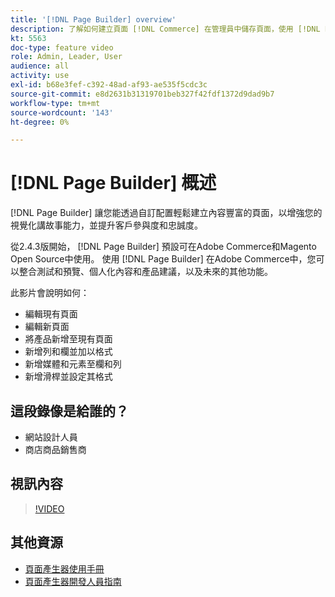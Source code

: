 ```yaml
---
title: '[!DNL Page Builder] overview'
description: 了解如何建立頁面 [!DNL Commerce] 在管理員中儲存頁面，使用 [!DNL Page Builder].
kt: 5563
doc-type: feature video
role: Admin, Leader, User
audience: all
activity: use
exl-id: b68e3fef-c392-48ad-af93-ae535f5cdc3c
source-git-commit: e8d2631b31319701beb327f42fdf1372d9dad9b7
workflow-type: tm+mt
source-wordcount: '143'
ht-degree: 0%

---
```


# [!DNL Page Builder] 概述

[!DNL Page Builder] 讓您能透過自訂配置輕鬆建立內容豐富的頁面，以增強您的視覺化講故事能力，並提升客戶參與度和忠誠度。

從2.4.3版開始， [!DNL Page Builder] 預設可在Adobe Commerce和Magento Open Source中使用。 使用 [!DNL Page Builder] 在Adobe Commerce中，您可以整合測試和預覽、個人化內容和產品建議，以及未來的其他功能。

此影片會說明如何：

- 編輯現有頁面
- 編輯新頁面
- 將產品新增至現有頁面
- 新增列和欄並加以格式
- 新增媒體和元素至欄和列
- 新增滑桿並設定其格式

## 這段錄像是給誰的？

- 網站設計人員
- 商店商品銷售商

## 視訊內容

>[!VIDEO](https://video.tv.adobe.com/v/343781?quality=12&learn=on)

## 其他資源

- [頁面產生器使用手冊](https://experienceleague.adobe.com/docs/commerce-admin/page-builder/guide-overview.html)
- [頁面產生器開發人員指南](https://developer.adobe.com/commerce/frontend-core/page-builder/)

